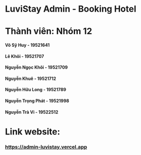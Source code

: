 # LuviStay Admin - Booking Hotel

# Thành viên: Nhóm 12

#### Võ Sỹ Huy - 19521641 
#### Lê Khôi - 19521707
#### Nguyễn Ngọc Khôi - 19521709
#### Nguyễn Khuê - 19521712
#### Nguyễn Hữu Long - 19521789
#### Nguyễn Trọng Phát - 19521998
#### Nguyễn Trà Vi - 19522512

# Link website: 
### https://admin-luvistay.vercel.app

